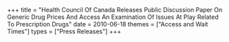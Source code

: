 +++
title = "Health Council Of Canada Releases Public Discussion Paper On Generic Drug Prices And Access An Examination Of Issues At Play Related To Prescription Drugs"
date = 2010-06-18
themes = ["Access and Wait Times"]
types = ["Press Releases"]
+++
